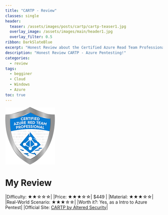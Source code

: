 ```yaml
---
title: "CARTP - Review"
classes: single
header:  
  teaser: /assets/images/posts/cartp/cartp-teaser1.jpg
  overlay_image: /assets/images/main/header1.jpg
  overlay_filter: 0.5
ribbon: DarkSlateBlue
excerpt: "Honest Review about the Certified Azure Read Team Professional certification by Altered Security"
description: "Honest Review CARTP - Azure Pentesting!"
categories:
  - review
tags:
  - begginer
  - Cloud
  - Windows 
  - Azure
toc: true
---
```


![Alt text](/assets/images/certs/CARTP.png)

# My Review

|Difficulty: ★★☆☆☆|
|Price: ★★★☆☆| $449 |
|Material: ★★★☆☆|
|Real-World Scenario: ★★★☆☆|
|Worth it?: Yes, as a Intro to Azure Pentest|
|Official Site: [CARTP by Altered Security](https://www.alteredsecurity.com/azureadlab)|

